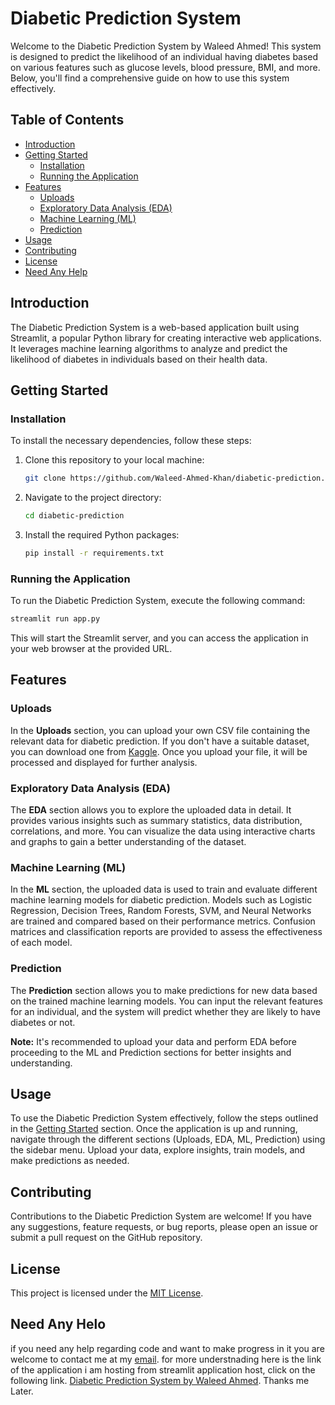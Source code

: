 # Diabetic Prediction System

Welcome to the Diabetic Prediction System by Waleed Ahmed! This system is designed to predict the likelihood of an individual having diabetes based on various features such as glucose levels, blood pressure, BMI, and more. Below, you'll find a comprehensive guide on how to use this system effectively.

## Table of Contents
- [Introduction](#introduction)
- [Getting Started](#getting-started)
  - [Installation](#installation)
  - [Running the Application](#running-the-application)
- [Features](#features)
  - [Uploads](#uploads)
  - [Exploratory Data Analysis (EDA)](#exploratory-data-analysis-eda)
  - [Machine Learning (ML)](#machine-learning-ml)
  - [Prediction](#prediction)
- [Usage](#usage)
- [Contributing](#contributing)
- [License](#license)
- [Need Any Help](#help)

## Introduction <a name="introduction"></a>

The Diabetic Prediction System is a web-based application built using Streamlit, a popular Python library for creating interactive web applications. It leverages machine learning algorithms to analyze and predict the likelihood of diabetes in individuals based on their health data.

## Getting Started <a name="getting-started"></a>

### Installation <a name="installation"></a>

To install the necessary dependencies, follow these steps:

1. Clone this repository to your local machine:

   ```bash
   git clone https://github.com/Waleed-Ahmed-Khan/diabetic-prediction.git
   ```

2. Navigate to the project directory:

   ```bash
   cd diabetic-prediction
   ```

3. Install the required Python packages:

   ```bash
   pip install -r requirements.txt
   ```

### Running the Application <a name="running-the-application"></a>

To run the Diabetic Prediction System, execute the following command:

```bash
streamlit run app.py
```

This will start the Streamlit server, and you can access the application in your web browser at the provided URL.

## Features <a name="features"></a>

### Uploads <a name="uploads"></a>

In the **Uploads** section, you can upload your own CSV file containing the relevant data for diabetic prediction. If you don't have a suitable dataset, you can download one from [Kaggle](https://www.kaggle.com/datasets/mathchi/diabetes-data-set). Once you upload your file, it will be processed and displayed for further analysis.

### Exploratory Data Analysis (EDA) <a name="exploratory-data-analysis-eda"></a>

The **EDA** section allows you to explore the uploaded data in detail. It provides various insights such as summary statistics, data distribution, correlations, and more. You can visualize the data using interactive charts and graphs to gain a better understanding of the dataset.

### Machine Learning (ML) <a name="machine-learning-ml"></a>

In the **ML** section, the uploaded data is used to train and evaluate different machine learning models for diabetic prediction. Models such as Logistic Regression, Decision Trees, Random Forests, SVM, and Neural Networks are trained and compared based on their performance metrics. Confusion matrices and classification reports are provided to assess the effectiveness of each model.

### Prediction <a name="prediction"></a>

The **Prediction** section allows you to make predictions for new data based on the trained machine learning models. You can input the relevant features for an individual, and the system will predict whether they are likely to have diabetes or not.

**Note:** It's recommended to upload your data and perform EDA before proceeding to the ML and Prediction sections for better insights and understanding.

## Usage <a name="usage"></a>

To use the Diabetic Prediction System effectively, follow the steps outlined in the [Getting Started](#getting-started) section. Once the application is up and running, navigate through the different sections (Uploads, EDA, ML, Prediction) using the sidebar menu. Upload your data, explore insights, train models, and make predictions as needed.

## Contributing <a name="contributing"></a>

Contributions to the Diabetic Prediction System are welcome! If you have any suggestions, feature requests, or bug reports, please open an issue or submit a pull request on the GitHub repository.

## License <a name="license"></a>

This project is licensed under the [MIT License](LICENSE).

## Need Any Helo <a name="help"></a>

if you need any help regarding code and want to make progress in it you are welcome to contact me at my [email](waleedahmed20997@gmail.com). for more understnading here is the link of the application i am hosting from streamlit application host, click on the following link.
[Diabetic Prediction System by Waleed Ahmed](https://diabetic-prediction-fyqccappixupus69pzo8pdz.streamlit.app/).
Thanks me Later.
